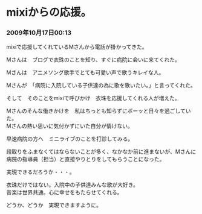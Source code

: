 # mixiからの応援。
### 2009年10月17日00:13

mixiで応援してくれているMさんから電話が掛かってきた。

Mさんは　ブログで衣珠のことを知り、すぐに病院に会いに来てくれた。


Mさんは　アニメソング歌手でとても可愛い声で歌うキレイな人。

 

Mさんが　「病院に入院している子供達の為に歌を歌いたい。」と言ってくれた。


そして　そのことをmixiで呼びかけ　衣珠を応援してくれる人が増えた。


Mさんのそんな働きかけを　私はちっとも知らずにボーッと日々を過ごしていた。  
Mさんの熱い思いに気付かずにいた自分が情けない。


 

早速病院の方へ　ミニライブのことを打診してみる。


段取りをふまなくてはならないことが多く、なかなか前に進まないが、Mさんに病院の指導員（担当）と直接やりとりをしてもらうことになった。

実現できるだろうか・・・。


衣珠だけではない。入院中の子供達みんな歌が大好き。  
音楽は世界共通。心に幸せをもたらせてくれる。


どうか、どうか　実現できますように。